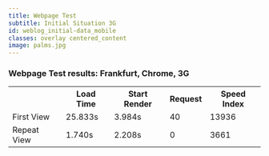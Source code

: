 ```yaml
---
title: Webpage Test
subtitle: Initial Situation 3G
id: weblog_initial-data_mobile
classes: overlay centered_content
image: palms.jpg
---
```


<h3>Webpage Test results: Frankfurt, Chrome, 3G</h3>

<table class="tableizer-table">
<tr class="tableizer-firstrow"><th></th><th>Load Time</th><th>Start Render</th><th>Request</th><th>Speed Index</th></tr>
 <tr><td>First View</td><td>25.833s</td><td>3.984s</td><td>40</td><td>13936</td></tr>
 <tr><td>Repeat View</td><td>1.740s</td><td>2.208s</td><td>0</td><td>3661</td></tr>
</table>
